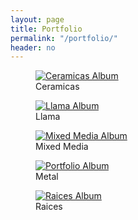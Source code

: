 ```yaml
---
layout: page
title: Portfolio
permalink: "/portfolio/"
header: no
---
```


<div id="portfolio_container">
  <!-- Ceramics -->    
  <a href="#">
    <figure>
      <a href="{{ "/portfolio/ceramicas" | relative_url }}" class="album"><img src="{{site_url}}/images/art125_sm.jpg" class="album" alt="Ceramicas Album"/></a>
      <figcaption>Ceramicas</figcaption>
    </figure>
  </a>
  <!-- Llama -->    
  <a href="#">
    <figure>
      <a href="{{ "/portfolio/llama" | relative_url }}" class="album"><img src="{{site_url}}/images/art310_sm.jpg" class="album" alt="Llama Album"/></a>
      <figcaption>Llama</figcaption>
    </figure>
  </a>
  <!-- Mixed Media -->    
  <a href="#">
    <figure>
      <a href="{{ "/portfolio/mixedmedia" | relative_url }}" class="album"><img src="{{site_url}}/images/art003_sm.jpg" class="album" alt="Mixed Media Album"/></a>
      <figcaption>Mixed Media</figcaption>
    </figure>
  </a>
  <!-- Metal -->    
  <a href="#">
    <figure>
      <a href="{{ "/portfolio/metal" | relative_url }}" class="album"><img src="{{site_url}}/images/art017_sm.jpg" class="album" alt="Portfolio Album"/></a>
      <figcaption>Metal</figcaption>
    </figure>
  </a>
  <!-- Raices -->          
  <a href="#">
    <figure>
      <a href="{{ "/portfolio/raices" | relative_url }}" class="album"><img src="{{site_url}}/images/art300_sm.jpg" class="album" alt="Raices Album"/></a>
      <figcaption>Raices</figcaption>
    </figure>
  </a>
</div>
